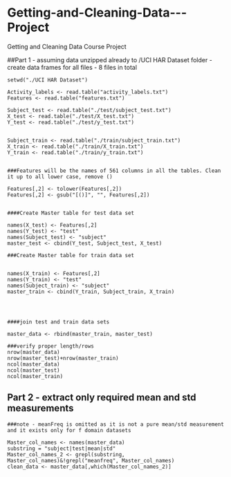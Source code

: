 # Getting-and-Cleaning-Data---Project
Getting and Cleaning Data Course Project




##Part 1 - assuming data unzipped already to /UCI HAR Dataset folder - create data frames for all files - 8 files in total

	setwd("./UCI HAR Dataset")

	Activity_labels <- read.table("activity_labels.txt")
	Features <- read.table("features.txt")

	Subject_test <- read.table("./test/subject_test.txt")
	X_test <- read.table("./test/X_test.txt")
	Y_test <- read.table("./test/y_test.txt")


	Subject_train <- read.table("./train/subject_train.txt")
	X_train <- read.table("./train/X_train.txt")
	Y_train <- read.table("./train/y_train.txt")


	###Features will be the names of 561 columns in all the tables. Clean it up to all lower case, remove ()

	Features[,2] <- tolower(Features[,2])
	Features[,2] <- gsub("[()]", "", Features[,2])


	####Create Master table for test data set

	names(X_test) <- Features[,2]
	names(Y_test) <- "test"
	names(Subject_test) <- "subject"
	master_test <- cbind(Y_test, Subject_test, X_test)

	###Create Master table for train data set


	names(X_train) <- Features[,2]
	names(Y_train) <- "test"
	names(Subject_train) <- "subject"
	master_train <- cbind(Y_train, Subject_train, X_train)




	####join test and train data sets

	master_data <- rbind(master_train, master_test)

	###verify proper length/rows
	nrow(master_data)
	nrow(master_test)+nrow(master_train)
	ncol(master_data)
	ncol(master_test)
	ncol(master_train)

## Part 2 - extract only required mean and std measurements

	###note - meanFreq is omitted as it is not a pure mean/std measurement and it exists only for f domain datasets

	Master_col_names <- names(master_data)
	substring = "subject|test|mean|std"
	Master_col_names_2 <- grepl(substring, Master_col_names)&!grepl("meanfreq", Master_col_names)
	clean_data <- master_data[,which(Master_col_names_2)]
















